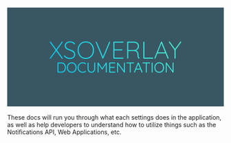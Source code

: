  ![XSOverlay Documentation Header](/img/XSO_DocsHeader.png "XSOverlay Docs Header")


These docs will run you through what each settings does in the application, as well as help developers to understand how to utilize things such as the Notifications API, Web Applications, etc.

